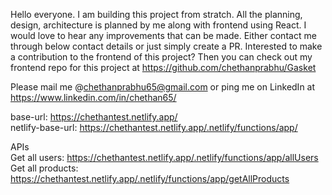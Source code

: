 Hello everyone. I am building this project from stratch. All the planning, design, architecture is planned by me along with frontend using React. I would love to hear any improvements that can be made. Either contact me through below contact details or just simply create a PR.
Interested to make a contribution to the frontend of this project? Then you can check out my frontend repo for this project at https://github.com/chethanprabhu/Gasket

Please mail me @chethanprabhu65@gmail.com or ping me on LinkedIn at https://www.linkedin.com/in/chethan65/

base-url: https://chethantest.netlify.app/ \
netlify-base-url: https://chethantest.netlify.app/.netlify/functions/app/ 

APIs\
Get all users: https://chethantest.netlify.app/.netlify/functions/app/allUsers \
Get all products: https://chethantest.netlify.app/.netlify/functions/app/getAllProducts 

